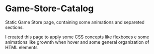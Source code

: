 # Game-Store-Catalog
Static Game Store page, containing some animations and separeted sections.

I created this page to apply some CSS concepts like flexboxes e some animations like grownth when hover and some general organization of HTML elements
